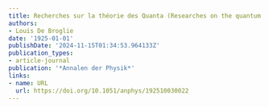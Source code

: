 ```yaml
---
title: Recherches sur la théorie des Quanta (Researches on the quantum theory)
authors:
- Louis De Broglie
date: '1925-01-01'
publishDate: '2024-11-15T01:34:53.964133Z'
publication_types:
- article-journal
publication: '*Annalen der Physik*'
links:
- name: URL
  url: https://doi.org/10.1051/anphys/192510030022
---
```

